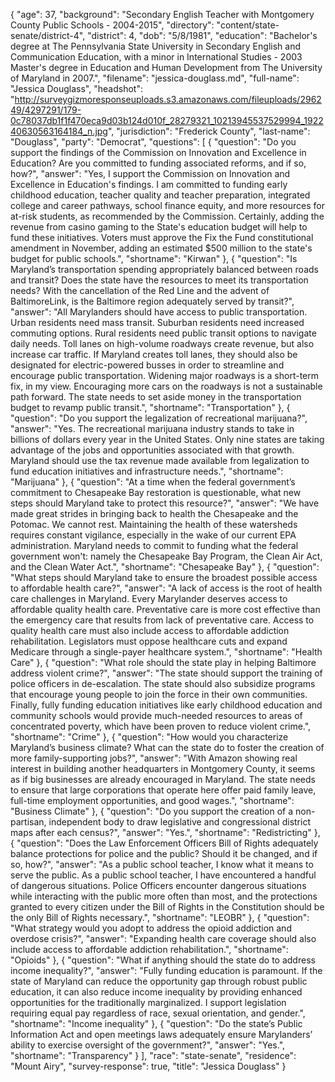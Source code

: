 {
  "age": 37,
  "background": "Secondary English Teacher with Montgomery County Public Schools - 2004-2015",
  "directory": "content/state-senate/district-4",
  "district": 4,
  "dob": "5/8/1981",
  "education": "Bachelor's degree at The Pennsylvania State University in Secondary English and Communication Education, with a minor in International Studies - 2003 Master's degree in Education and Human Development from The University of Maryland in 2007.",
  "filename": "jessica-douglass.md",
  "full-name": "Jessica Douglass",
  "headshot": "http://surveygizmoresponseuploads.s3.amazonaws.com/fileuploads/296249/4297291/179-0c78037db1f1f470eca9d03b124d010f_28279321_10213945537529994_192240630563164184_n.jpg",
  "jurisdiction": "Frederick County",
  "last-name": "Douglass",
  "party": "Democrat",
  "questions": [
    {
      "question": "Do you support the findings of the Commission on Innovation and Excellence in Education? Are you committed to funding associated reforms, and if so, how?",
      "answer": "Yes, I support the Commission on Innovation and Excellence in Education's findings. I am committed to funding early childhood education, teacher quality and teacher preparation, integrated college and career pathways, school finance equity, and more resources for at-risk students, as recommended by the Commission. Certainly, adding the revenue from casino gaming to the State's education budget will help to fund these initiatives. Voters must approve the Fix the Fund constitutional amendment in November, adding an estimated $500 million to the state's budget for public schools.",
      "shortname": "Kirwan"
    },
    {
      "question": "Is Maryland’s transportation spending appropriately balanced between roads and transit? Does the state have the resources to meet its transportation needs? With the cancellation of the Red Line and the advent of BaltimoreLink, is the Baltimore region adequately served by transit?",
      "answer": "All Marylanders should have access to public transportation. Urban residents need mass transit. Suburban residents need increased commuting options. Rural residents need public transit options to navigate daily needs. Toll lanes on high-volume roadways create revenue, but also increase car traffic. If Maryland creates toll lanes, they should also be designated for electric-powered busses in order to streamline and encourage public transportation. Widening major roadways is a short-term fix, in my view. Encouraging more cars on the roadways is not a sustainable path forward. The state needs to set aside money in the transportation budget to revamp public transit.",
      "shortname": "Transportation"
    },
    {
      "question": "Do you support the legalization of recreational marijuana?",
      "answer": "Yes. The recreational marijuana industry stands to take in billions of dollars every year in the United States. Only nine states are taking advantage of the jobs and opportunities associated with that growth. Maryland should use the tax revenue made available from legalization to fund education initiatives and infrastructure needs.",
      "shortname": "Marijuana"
    },
    {
      "question": "At a time when the federal government’s commitment to Chesapeake Bay restoration is questionable, what new steps should Maryland take to protect this resource?",
      "answer": "We have made great strides in bringing back to health the Chesapeake and the Potomac. We cannot rest. Maintaining the health of these watersheds requires constant vigilance, especially in the wake of our current EPA administration. Maryland needs to commit to funding what the federal government won't: namely the Chesapeake Bay Program, the Clean Air Act, and the Clean Water Act.",
      "shortname": "Chesapeake Bay"
    },
    {
      "question": "What steps should Maryland take to ensure the broadest possible access to affordable health care?",
      "answer": "A lack of access is the root of health care challenges in Maryland. Every Marylander deserves access to affordable quality health care. Preventative care is more cost effective than the emergency care that results from lack of preventative care. Access to quality health care must also include access to affordable addiction rehabilitation. Legislators must oppose healthcare cuts and expand Medicare through a single-payer healthcare system.",
      "shortname": "Health Care"
    },
    {
      "question": "What role should the state play in helping Baltimore address violent crime?",
      "answer": "The state should support the training of police officers in de-escalation. The state should also subsidize programs that encourage young people to join the force in their own communities. Finally, fully funding education initiatives like early childhood education and community schools would provide much-needed resources to areas of concentrated poverty, which have been proven to reduce violent crime.",
      "shortname": "Crime"
    },
    {
      "question": "How would you characterize Maryland’s business climate? What can the state do to foster the creation of more family-supporting jobs?",
      "answer": "With Amazon showing real interest in building another headquarters in Montgomery County, it seems as if big businesses are already encouraged in Maryland. The state needs to ensure that large corporations that operate here offer paid family leave, full-time employment opportunities, and good wages.",
      "shortname": "Business Climate"
    },
    {
      "question": "Do you support the creation of a non-partisan, independent body to draw legislative and congressional district maps after each census?",
      "answer": "Yes.",
      "shortname": "Redistricting"
    },
    {
      "question": "Does the Law Enforcement Officers Bill of Rights adequately balance protections for police and the public? Should it be changed, and if so, how?",
      "answer": "As a public school teacher, I know what it means to serve the public. As a public school teacher, I have encountered a handful of dangerous situations. Police Officers encounter dangerous situations while interacting with the public more often than most, and the protections granted to every citizen under the Bill of Rights in the Constitution should be the only Bill of Rights necessary.",
      "shortname": "LEOBR"
    },
    {
      "question": "What strategy would you adopt to address the opioid addiction and overdose crisis?",
      "answer": "Expanding health care coverage should also include access to affordable addiction rehabilitation.",
      "shortname": "Opioids"
    },
    {
      "question": "What if anything should the state do to address income inequality?",
      "answer": "Fully funding education is paramount. If the state of Maryland can reduce the opportunity gap through robust public education, it can also reduce income inequality by providing enhanced opportunities for the traditionally marginalized. I support legislation requiring equal pay regardless of race, sexual orientation, and gender.",
      "shortname": "Income inequality"
    },
    {
      "question": "Do the state’s Public Information Act and open meetings laws adequately ensure Marylanders’ ability to exercise oversight of the government?",
      "answer": "Yes.",
      "shortname": "Transparency"
    }
  ],
  "race": "state-senate",
  "residence": "Mount Airy",
  "survey-response": true,
  "title": "Jessica Douglass"
}
